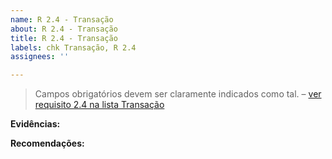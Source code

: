 ```yaml
---
name: R 2.4 - Transação
about: R 2.4 - Transação
title: R 2.4 - Transação
labels: chk Transação, R 2.4
assignees: ''

---
```


> Campos obrigatórios devem ser claramente indicados como tal. 
> – [ver requisito 2.4 na lista Transação](https://amagovpt.github.io/kit-selo/checklists/checklist-transacao#n24)

**Evidências:**

 **Recomendações:**
